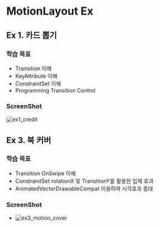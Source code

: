 # MotionLayout Ex

## Ex 1. 카드 뽑기 
### 학습 목표
- Transition 이해 
- KeyAttribute 이해
- ConstraintSet 이해
- Programming Transition Control
### ScreenShot
![ex1_credit](https://user-images.githubusercontent.com/16537977/111444326-98c1c780-874d-11eb-9a91-37a055f0ed1f.gif)

## Ex 3. 북 커버
### 학습 목표
- Transition OnSwipe 이해
- ConstraintSet rotationX 및 TransitionY를 활용한 입체 효과
- AnimatedVectorDrawableCompat 이용하여 시각효과 증대
### ScreenShot
- ![ex3_motion_cover](https://user-images.githubusercontent.com/16537977/111975714-41a06600-8b44-11eb-8558-ee6057337a71.gif)
